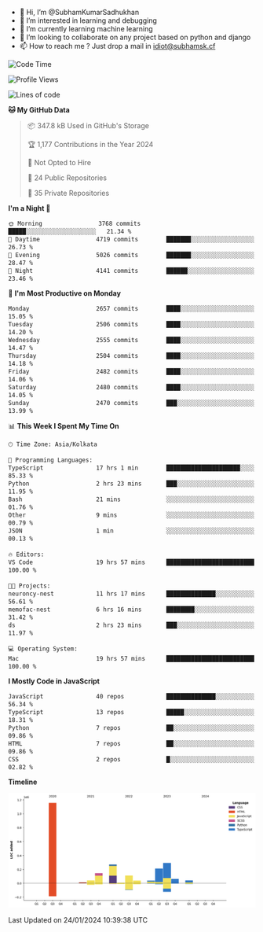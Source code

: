 - 👋 Hi, I’m @SubhamKumarSadhukhan
- 👀 I’m interested in learning and debugging
- 🌱 I’m currently learning machine learning
- 💞️ I’m looking to collaborate on any project based on python and django
- 📫 How to reach me ?
      Just drop a mail in idiot@subhamsk.cf

<!---
SubhamKumarSadhukhan/SubhamKumarSadhukhan is a ✨ special ✨ repository because its `README.md` (this file) appears on your GitHub profile.
You can click the Preview link to take a look at your changes.
--->


<!--START_SECTION:waka-->
![Code Time](http://img.shields.io/badge/Code%20Time-1%2C912%20hrs%207%20mins-blue)

![Profile Views](http://img.shields.io/badge/Profile%20Views-0-blue)

![Lines of code](https://img.shields.io/badge/From%20Hello%20World%20I%27ve%20Written-2.4%20million%20lines%20of%20code-blue)

**🐱 My GitHub Data** 

> 📦 347.8 kB Used in GitHub's Storage 
 > 
> 🏆 1,177 Contributions in the Year 2024
 > 
> 🚫 Not Opted to Hire
 > 
> 📜 24 Public Repositories 
 > 
> 🔑 35 Private Repositories 
 > 
**I'm a Night 🦉** 

```text
🌞 Morning                3768 commits        █████░░░░░░░░░░░░░░░░░░░░   21.34 % 
🌆 Daytime                4719 commits        ███████░░░░░░░░░░░░░░░░░░   26.73 % 
🌃 Evening                5026 commits        ███████░░░░░░░░░░░░░░░░░░   28.47 % 
🌙 Night                  4141 commits        ██████░░░░░░░░░░░░░░░░░░░   23.46 % 
```
📅 **I'm Most Productive on Monday** 

```text
Monday                   2657 commits        ████░░░░░░░░░░░░░░░░░░░░░   15.05 % 
Tuesday                  2506 commits        ████░░░░░░░░░░░░░░░░░░░░░   14.20 % 
Wednesday                2555 commits        ████░░░░░░░░░░░░░░░░░░░░░   14.47 % 
Thursday                 2504 commits        ████░░░░░░░░░░░░░░░░░░░░░   14.18 % 
Friday                   2482 commits        ████░░░░░░░░░░░░░░░░░░░░░   14.06 % 
Saturday                 2480 commits        ████░░░░░░░░░░░░░░░░░░░░░   14.05 % 
Sunday                   2470 commits        ███░░░░░░░░░░░░░░░░░░░░░░   13.99 % 
```


📊 **This Week I Spent My Time On** 

```text
🕑︎ Time Zone: Asia/Kolkata

💬 Programming Languages: 
TypeScript               17 hrs 1 min        █████████████████████░░░░   85.33 % 
Python                   2 hrs 23 mins       ███░░░░░░░░░░░░░░░░░░░░░░   11.95 % 
Bash                     21 mins             ░░░░░░░░░░░░░░░░░░░░░░░░░   01.76 % 
Other                    9 mins              ░░░░░░░░░░░░░░░░░░░░░░░░░   00.79 % 
JSON                     1 min               ░░░░░░░░░░░░░░░░░░░░░░░░░   00.13 % 

🔥 Editors: 
VS Code                  19 hrs 57 mins      █████████████████████████   100.00 % 

🐱‍💻 Projects: 
neuroncy-nest            11 hrs 17 mins      ██████████████░░░░░░░░░░░   56.61 % 
memofac-nest             6 hrs 16 mins       ████████░░░░░░░░░░░░░░░░░   31.42 % 
ds                       2 hrs 23 mins       ███░░░░░░░░░░░░░░░░░░░░░░   11.97 % 

💻 Operating System: 
Mac                      19 hrs 57 mins      █████████████████████████   100.00 % 
```

**I Mostly Code in JavaScript** 

```text
JavaScript               40 repos            ██████████████░░░░░░░░░░░   56.34 % 
TypeScript               13 repos            █████░░░░░░░░░░░░░░░░░░░░   18.31 % 
Python                   7 repos             ██░░░░░░░░░░░░░░░░░░░░░░░   09.86 % 
HTML                     7 repos             ██░░░░░░░░░░░░░░░░░░░░░░░   09.86 % 
CSS                      2 repos             █░░░░░░░░░░░░░░░░░░░░░░░░   02.82 % 
```



**Timeline**

![Lines of Code chart](https://raw.githubusercontent.com/SubhamKumarSadhukhan/SubhamKumarSadhukhan/main/assets/bar_graph.png)


 Last Updated on 24/01/2024 10:39:38 UTC
<!--END_SECTION:waka-->
